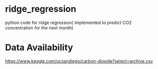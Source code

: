 # ridge_regression
python code for ridge regression( implemented to predict CO2 concentration for the next month)

# Data Availability

https://www.kaggle.com/ucsandiego/carbon-dioxide?select=archive.csv
